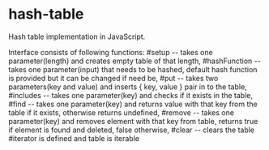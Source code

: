 # hash-table
Hash table implementation in JavaScript.

Interface consists of following functions:
#setup -- takes one parameter(length) and creates empty table of that length,
#hashFunction -- takes one parameter(input) that needs to be hashed, default hash function is provided but it can be changed if need be,
#put -- takes two parameters(key and value) and inserts { key, value } pair in to the table,
#includes -- takes one parameter(key) and checks if it exists in the table,
#find -- takes one parameter(key) and returns value with that key from the table if it exists, otherwise returns undefined,
#remove -- takes one parameter(key) and removes element with that key from table, returns true if element is found and deleted, false otherwise,
#clear -- clears the table
#iterator is defined and table is iterable
